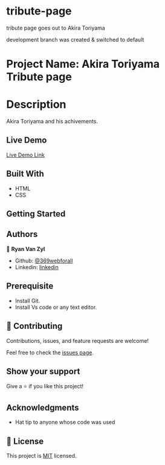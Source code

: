 # tribute-page

tribute page goes out to Akira Toriyama

development branch was created & switched to default

# Project Name: Akira Toriyama Tribute page

# Description

Akira Toriyama and his achivements.

## Live Demo

[Live Demo Link]()

## Built With

- HTML
- CSS

## Getting Started

## Authors

👤 **Ryan Van Zyl**

- Github: [@369webforall](https://github.com/RyanVanZyl)
- Linkedin: [linkedin](https://www.linkedin.com/in/ryan-van-zyl-40574922b/)

## Prerequisite

- Install Git.
- Install Vs code or any text editor.

## 🤝 Contributing

Contributions, issues, and feature requests are welcome!

Feel free to check the [issues page](../../issues/).

## Show your support

Give a ⭐️ if you like this project!

## Acknowledgments

- Hat tip to anyone whose code was used

## 📝 License

This project is [MIT](./MIT.md) licensed.